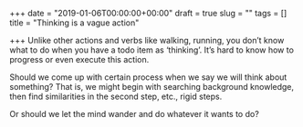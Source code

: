 +++
date = "2019-01-06T00:00:00+00:00"
draft = true
slug = ""
tags = []
title = "Thinking is a vague action"

+++
Unlike other actions and verbs like walking, running, you don’t know what to do when you have a todo item as ‘thinking’. It’s hard to know how to progress or even execute this action.

Should we come up with certain process when we say we will think about something? That is, we might begin with searching background knowledge, then find similarities in the second step, etc., rigid steps.

Or should we let the mind wander and do whatever it wants to do?
